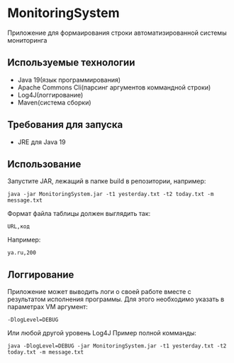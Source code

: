# MonitoringSystem
Приложение для формаирования строки автоматизированной системы мониторинга
## Используемые технологии
* Java 19(язык программирования)
* Apache Commons Cli(парсинг аргументов коммандной строки)
* Log4J(логгирование)
* Maven(система сборки)
## Требования для запуска
* JRE для Java 19
## Использование
Запустите JAR, лежащий в папке build в репозитории, например:
```
java -jar MonitoringSystem.jar -t1 yesterday.txt -t2 today.txt -m message.txt
```
Формат файла таблицы должен выглядить так:
```
URL,код
```
Например:
```
ya.ru,200
```
## Логгирование
Приложение может выводить логи о своей работе вместе с результатом исполнения программы. Для этого необходимо указать в параметрах VM аргумент:
```
-DlogLevel=DEBUG
```
Или любой другой уровень Log4J
Пример полной комманды:
```
java -DlogLevel=DEBUG -jar MonitoringSystem.jar -t1 yesterday.txt -t2 today.txt -m message.txt
```

